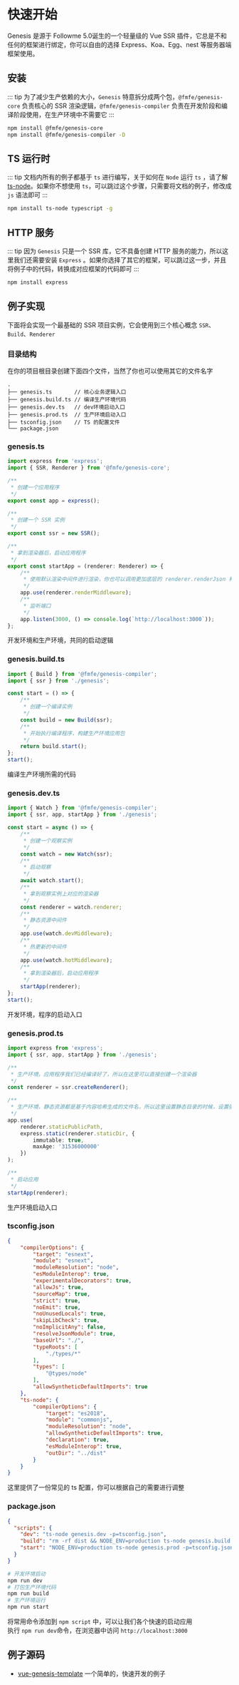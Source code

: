 # 快速开始
Genesis 是源于 Followme 5.0诞生的一个轻量级的 Vue SSR 插件，它总是不和任何的框架进行绑定，你可以自由的选择 Express、Koa、Egg、nest 等服务器端框架使用。

## 安装
::: tip 
为了减少生产依赖的大小，`Genesis` 特意拆分成两个包，`@fmfe/genesis-core` 负责核心的 SSR 渲染逻辑，`@fmfe/genesis-compiler` 负责在开发阶段和编译阶段使用，在生产环境中不需要它
:::
```bash
npm install @fmfe/genesis-core
npm install @fmfe/genesis-compiler -D
```

## TS 运行时
::: tip 
文档内所有的例子都基于 `ts` 进行编写，关于如何在 `Node` 运行 `ts` ，请了解 [ts-node](https://github.com/TypeStrong/ts-node)。如果你不想使用 `ts`，可以跳过这个步骤，只需要将文档的例子，修改成 `js` 语法即可
:::
```bash
npm install ts-node typescript -g
```
## HTTP 服务
::: tip 
因为 `Genesis` 只是一个 SSR 库，它不具备创建 HTTP 服务的能力，所以这里我们还需要安装 `Express` 。如果你选择了其它的框架，可以跳过这一步，并且将例子中的代码，转换成对应框架的代码即可
:::
```bash
npm install express
```
## 例子实现
下面将会实现一个最基础的 SSR 项目实例，它会使用到三个核心概念 `SSR`、`Build`、`Renderer`
### 目录结构
在你的项目根目录创建下面四个文件，当然了你也可以使用其它的文件名字
```
.
├── genesis.ts       // 核心业务逻辑入口
├── genesis.build.ts // 编译生产环境代码
├── genesis.dev.ts   // dev环境启动入口
├── genesis.prod.ts  // 生产环境启动入口
├── tsconfig.json    // TS 的配置文件
└── package.json
```
### genesis.ts
```typescript
import express from 'express';
import { SSR, Renderer } from '@fmfe/genesis-core';

/**
 * 创建一个应用程序
 */
export const app = express();

/**
 * 创建一个 SSR 实例
 */
export const ssr = new SSR();

/**
 * 拿到渲染器后，启动应用程序
 */
export const startApp = (renderer: Renderer) => {
    /**
     * 使用默认渲染中间件进行渲染，你也可以调用更加底层的 renderer.renderJson 和 renderer.renderHtml 来实现渲染
     */
    app.use(renderer.renderMiddleware);
    /**
     * 监听端口
     */
    app.listen(3000, () => console.log(`http://localhost:3000`));
};

```
开发环境和生产环境，共同的启动逻辑
### genesis.build.ts
```typescript
import { Build } from '@fmfe/genesis-compiler';
import { ssr } from './genesis';

const start = () => {
    /**
     * 创建一个编译实例
     */
    const build = new Build(ssr);
    /**
     * 开始执行编译程序，构建生产环境应用包
     */
    return build.start();
};
start();
```
编译生产环境所需的代码
### genesis.dev.ts
```typescript
import { Watch } from '@fmfe/genesis-compiler';
import { ssr, app, startApp } from './genesis';

const start = async () => {
    /**
     * 创建一个观察实例
     */
    const watch = new Watch(ssr);
    /**
     * 启动观察
     */
    await watch.start();
    /**
     * 拿到观察实例上对应的渲染器
     */
    const renderer = watch.renderer;
    /**
     * 静态资源中间件
     */
    app.use(watch.devMiddleware);
    /**
     * 热更新的中间件
     */
    app.use(watch.hotMiddleware);
    /**
     * 拿到渲染器后，启动应用程序
     */
    startApp(renderer);
};
start();

```
开发环境，程序的启动入口
### genesis.prod.ts
```typescript
import express from 'express';
import { ssr, app, startApp } from './genesis';

/**
 * 生产环境，应用程序我们已经编译好了，所以在这里可以直接创建一个渲染器
 */
const renderer = ssr.createRenderer();

/**
 * 生产环境，静态资源都是基于内容哈希生成的文件名，所以这里设置静态目录的时候，设置强缓存即可
 */
app.use(
    renderer.staticPublicPath,
    express.static(renderer.staticDir, {
        immutable: true,
        maxAge: '31536000000'
    })
);

/**
 * 启动应用
 */
startApp(renderer);

```
生产环境启动入口
### tsconfig.json
```json
{
    "compilerOptions": {
        "target": "esnext",
        "module": "esnext",
        "moduleResolution": "node",
        "esModuleInterop": true,
        "experimentalDecorators": true,
        "allowJs": true,
        "sourceMap": true,
        "strict": true,
        "noEmit": true,
        "noUnusedLocals": true,
        "skipLibCheck": true,
        "noImplicitAny": false,
        "resolveJsonModule": true,
        "baseUrl": "./",
        "typeRoots": [
            "./types/*"
        ],
        "types": [
            "@types/node"
        ],
        "allowSyntheticDefaultImports": true
    },
    "ts-node": {
        "compilerOptions": {
            "target": "es2018",
            "module": "commonjs",
            "moduleResolution": "node",
            "allowSyntheticDefaultImports": true,
            "declaration": true,
            "esModuleInterop": true,
            "outDir": "../dist"
        }
    }
}
```
这里提供了一份常见的 ts 配置，你可以根据自己的需要进行调整
### package.json
```json
{
  "scripts": {
    "dev": "ts-node genesis.dev -p=tsconfig.json",
    "build": "rm -rf dist && NODE_ENV=production ts-node genesis.build -p=tsconfig.json",
    "start": "NODE_ENV=production ts-node genesis.prod -p=tsconfig.json"
  }
}
```
```bash
# 开发环境启动
npm run dev
# 打包生产环境代码
npm run build
# 生产环境运行
npm run start
```
将常用命令添加到 `npm script` 中，可以让我们各个快速的启动应用   
执行 `npm run dev`命令，在浏览器中访问 `http://localhost:3000`

## 例子源码
- [vue-genesis-template](https://github.com/fmfe/vue-genesis-template) 一个简单的，快速开发的例子